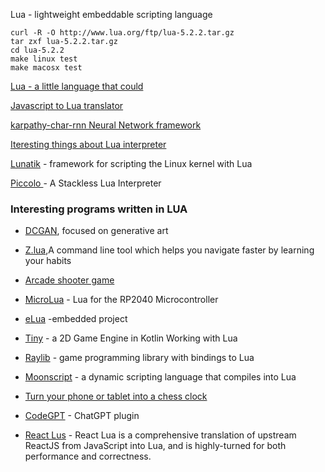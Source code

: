 Lua - lightweight embeddable scripting language


    curl -R -O http://www.lua.org/ftp/lua-5.2.2.tar.gz
    tar zxf lua-5.2.2.tar.gz
    cd lua-5.2.2
    make linux test
    make macosx test



[Lua - a little language that could](https://matt.blwt.io/post/lua-the-little-language-that-could/)

[Javascript to Lua translator](https://github.com/wizzard0/js2lua)


[ karpathy-char-rnn Neural Network framework](https://github.com/karpathy/char-rnn)

[Iteresting things about Lua interpreter](https://thesephist.com/posts/lua/)

[Lunatik](https://github.com/luainkernel/lunatik) - framework for scripting the Linux kernel with Lua


[Piccolo ](https://kyju.org/blog/piccolo-a-stackless-lua-interpreter/) - A Stackless Lua Interpreter


### Interesting programs written in LUA

+ [DCGAN](https://github.com/robbiebarrat/art-dcgan), focused on generative art
+ [Z.lua](https://github.com/skywind3000/z.lua),A command line tool which helps you navigate faster by learning your habits
+ [Arcade shooter game](https://github.com/a327ex/BYTEPATH)
+ [MicroLua](https://github.com/MicroLua/MicroLua) - Lua for the RP2040 Microcontroller
+ [eLua](https://eluaproject.net/) -embedded project

+ [Tiny](https://minigdx.github.io/tiny/) - a 2D Game Engine in Kotlin Working with Lua

+ [Raylib](https://www.raylib.com/index.html) - game programming library with bindings to Lua
+ [Moonscript](http://moonscript.org/) - a dynamic scripting language that compiles into Lua
+ [Turn your phone or tablet into a chess clock](https://akkartik.itch.io/carousel/devlog/826196/turn-your-phone-or-tablet-into-a-chess-clock)

+ [CodeGPT](https://github.com/dpayne/CodeGPT.nvim) - ChatGPT plugin

+ [React Lus](https://github.com/jsdotlua/react-lua) - React Lua is a comprehensive translation of upstream ReactJS from JavaScript into Lua, and is highly-turned for both performance and correctness.
